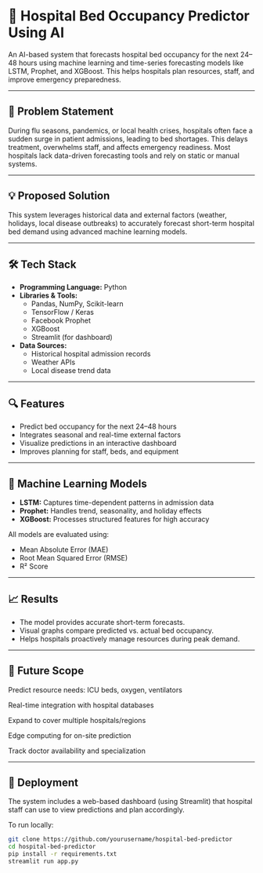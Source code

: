 # 🏥 Hospital Bed Occupancy Predictor Using AI

An AI-based system that forecasts hospital bed occupancy for the next 24–48 hours using machine learning and time-series forecasting models like LSTM, Prophet, and XGBoost. This helps hospitals plan resources, staff, and improve emergency preparedness.

---

## 📌 Problem Statement

During flu seasons, pandemics, or local health crises, hospitals often face a sudden surge in patient admissions, leading to bed shortages. This delays treatment, overwhelms staff, and affects emergency readiness. Most hospitals lack data-driven forecasting tools and rely on static or manual systems.

---

## 💡 Proposed Solution

This system leverages historical data and external factors (weather, holidays, local disease outbreaks) to accurately forecast short-term hospital bed demand using advanced machine learning models.

---

## 🛠️ Tech Stack

- **Programming Language:** Python  
- **Libraries & Tools:**  
  - Pandas, NumPy, Scikit-learn  
  - TensorFlow / Keras  
  - Facebook Prophet  
  - XGBoost  
  - Streamlit (for dashboard)  
- **Data Sources:**  
  - Historical hospital admission records  
  - Weather APIs  
  - Local disease trend data

---

## 🔍 Features

- Predict bed occupancy for the next 24–48 hours
- Integrates seasonal and real-time external factors
- Visualize predictions in an interactive dashboard
- Improves planning for staff, beds, and equipment

---

## 🧠 Machine Learning Models

- **LSTM:** Captures time-dependent patterns in admission data  
- **Prophet:** Handles trend, seasonality, and holiday effects  
- **XGBoost:** Processes structured features for high accuracy  

All models are evaluated using:
- Mean Absolute Error (MAE)
- Root Mean Squared Error (RMSE)
- R² Score

---

## 📈 Results

- The model provides accurate short-term forecasts.
- Visual graphs compare predicted vs. actual bed occupancy.
- Helps hospitals proactively manage resources during peak demand.

---
## 🔮 Future Scope
Predict resource needs: ICU beds, oxygen, ventilators

Real-time integration with hospital databases

Expand to cover multiple hospitals/regions

Edge computing for on-site prediction

Track doctor availability and specialization

---

## 🚀 Deployment

The system includes a web-based dashboard (using Streamlit) that hospital staff can use to view predictions and plan accordingly.

To run locally:

```bash
git clone https://github.com/yourusername/hospital-bed-predictor
cd hospital-bed-predictor
pip install -r requirements.txt
streamlit run app.py
 ```



